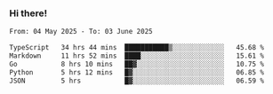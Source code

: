 ### Hi there!

<!--START_SECTION:waka-->

```txt
From: 04 May 2025 - To: 03 June 2025

TypeScript   34 hrs 44 mins  ███████████▒░░░░░░░░░░░░░   45.68 %
Markdown     11 hrs 52 mins  ████░░░░░░░░░░░░░░░░░░░░░   15.61 %
Go           8 hrs 10 mins   ██▓░░░░░░░░░░░░░░░░░░░░░░   10.75 %
Python       5 hrs 12 mins   █▓░░░░░░░░░░░░░░░░░░░░░░░   06.85 %
JSON         5 hrs           █▓░░░░░░░░░░░░░░░░░░░░░░░   06.59 %
```

<!--END_SECTION:waka-->
